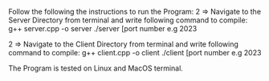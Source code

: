 Follow the following the instructions to run the Program:
2 => Navigate to the Server Directory from terminal and write following command to compile:
        g++ server.cpp -o server
        ./server [port number e.g 2023

2 => Navigate to the Client Directory from terminal and write following command to compile:
        g++ client.cpp -o client
        ./client [port number e.g 2023

The Program is tested on Linux and MacOS terminal.
